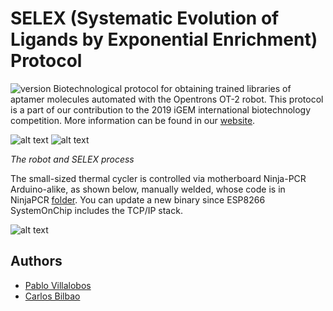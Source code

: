 # SELEX (Systematic Evolution of Ligands by Exponential Enrichment) Protocol 
![version](https://img.shields.io/badge/version-1-blue.svg?cacheSeconds=2592000)
Biotechnological protocol for obtaining trained libraries of aptamer molecules automated with the Opentrons OT-2 robot.
This protocol is a part of our contribution to the 2019 iGEM international biotechnology competition. More information can be found in our 
<a href = "https://2019.igem.org/Team:MADRID_UCM/Landing">website</a>.

![alt text](https://github.com/Zildj1an/SELEX/blob/master/img/robot.png)
![alt text](https://github.com/Zildj1an/SELEX/blob/master/img/aptameros.png)

_The robot and SELEX process_

The small-sized thermal cycler is controlled via motherboard Ninja-PCR Arduino-alike, as shown below, manually welded, whose code is in NinjaPCR [folder](https://github.com/Zildj1an/SELEX/tree/master/NinjaPCR). You can update a new binary since ESP8266 SystemOnChip includes the TCP/IP stack.

![alt text](https://github.com/Zildj1an/SELEX/blob/master/img/ninja.png)


## Authors
* [Pablo Villalobos](https://github.com/pablo-vs)
* [Carlos Bilbao](https://github.com/Zildj1an)
